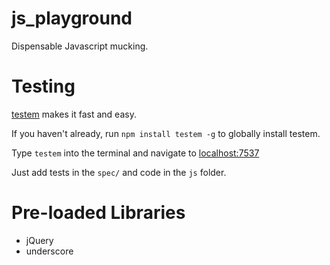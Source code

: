 js_playground
=============
Dispensable Javascript mucking.


Testing
=============
[testem](https://github.com/airportyh/testem) makes it fast and easy.

If you haven't already, run `npm install testem -g` to globally install testem.

Type `testem` into the terminal and navigate to [localhost:7537](http://localhost:7537)

Just add tests in the `spec/` and code in the `js` folder.


Pre-loaded Libraries
=============
+ jQuery
+ underscore
